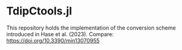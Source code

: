 # TdipCtools.jl

This repository holds the implementation of the conversion scheme introduced in Hase et al. (2023). Compare: https://doi.org/10.3390/min13070955
